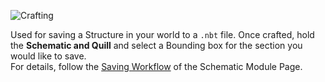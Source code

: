 ![Crafting](https://i.imgur.com/LpTOr7w.png)

Used for saving a Structure in your world to a `.nbt` file.
Once crafted, hold the **Schematic and Quill** and select a Bounding box for the section you would like to save.  
For details, follow the [Saving Workflow](https://github.com/simibubi/Create/wiki/Saving-a-Schematic) of the Schematic Module Page.